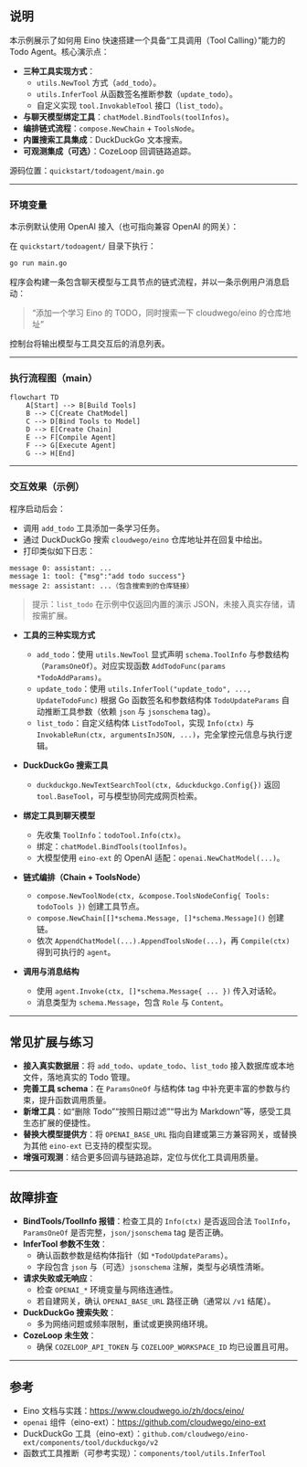 ## 说明

本示例展示了如何用 Eino 快速搭建一个具备“工具调用（Tool Calling）”能力的 Todo Agent。核心演示点：

- **三种工具实现方式**：
  - `utils.NewTool` 方式（`add_todo`）。
  - `utils.InferTool` 从函数签名推断参数（`update_todo`）。
  - 自定义实现 `tool.InvokableTool` 接口（`list_todo`）。
- **与聊天模型绑定工具**：`chatModel.BindTools(toolInfos)`。
- **编排链式流程**：`compose.NewChain` + `ToolsNode`。
- **内置搜索工具集成**：DuckDuckGo 文本搜索。
- **可观测集成（可选）**：CozeLoop 回调链路追踪。

源码位置：`quickstart/todoagent/main.go`

---

### 环境变量

本示例默认使用 OpenAI 接入（也可指向兼容 OpenAI 的网关）：


在 `quickstart/todoagent/` 目录下执行：

```bash
go run main.go
```
程序会构建一条包含聊天模型与工具节点的链式流程，并以一条示例用户消息启动：

> “添加一个学习 Eino 的 TODO，同时搜索一下 cloudwego/eino 的仓库地址”

控制台将输出模型与工具交互后的消息列表。

---
### 执行流程图（main）

```mermaid
flowchart TD
    A[Start] --> B[Build Tools]
    B --> C[Create ChatModel]
    C --> D[Bind Tools to Model]
    D --> E[Create Chain]
    E --> F[Compile Agent]
    F --> G[Execute Agent]
    G --> H[End]
```
---
### 交互效果（示例）

程序启动后会：

- 调用 `add_todo` 工具添加一条学习任务。
- 通过 DuckDuckGo 搜索 `cloudwego/eino` 仓库地址并在回复中给出。
- 打印类似如下日志：

```text
message 0: assistant: ...
message 1: tool: {"msg":"add todo success"}
message 2: assistant: ...（包含搜索到的仓库链接）
```
> 提示：`list_todo` 在示例中仅返回内置的演示 JSON，未接入真实存储，请按需扩展。

- **工具的三种实现方式**
  - `add_todo`：使用 `utils.NewTool` 显式声明 `schema.ToolInfo` 与参数结构（`ParamsOneOf`）。对应实现函数 `AddTodoFunc(params *TodoAddParams)`。
  - `update_todo`：使用 `utils.InferTool("update_todo", ..., UpdateTodoFunc)` 根据 Go 函数签名和参数结构体 `TodoUpdateParams` 自动推断工具参数（依赖 `json` 与 `jsonschema` tag）。
  - `list_todo`：自定义结构体 `ListTodoTool`，实现 `Info(ctx)` 与 `InvokableRun(ctx, argumentsInJSON, ...)`，完全掌控元信息与执行逻辑。

- **DuckDuckGo 搜索工具**
  - `duckduckgo.NewTextSearchTool(ctx, &duckduckgo.Config{})` 返回 `tool.BaseTool`，可与模型协同完成网页检索。

- **绑定工具到聊天模型**
  - 先收集 `ToolInfo`：`todoTool.Info(ctx)`。
  - 绑定：`chatModel.BindTools(toolInfos)`。
  - 大模型使用 `eino-ext` 的 OpenAI 适配：`openai.NewChatModel(...)`。

- **链式编排（Chain + ToolsNode）**
  - `compose.NewToolNode(ctx, &compose.ToolsNodeConfig{ Tools: todoTools })` 创建工具节点。
  - `compose.NewChain[[]*schema.Message, []*schema.Message]()` 创建链。
  - 依次 `AppendChatModel(...).AppendToolsNode(...)`，再 `Compile(ctx)` 得到可执行的 `agent`。

- **调用与消息结构**
  - 使用 `agent.Invoke(ctx, []*schema.Message{ ... })` 传入对话轮。
  - 消息类型为 `schema.Message`，包含 `Role` 与 `Content`。

---

## 常见扩展与练习

- **接入真实数据层**：将 `add_todo`、`update_todo`、`list_todo` 接入数据库或本地文件，落地真实的 Todo 管理。
- **完善工具 schema**：在 `ParamsOneOf` 与结构体 tag 中补充更丰富的参数与约束，提升函数调用质量。
- **新增工具**：如“删除 Todo”“按照日期过滤”“导出为 Markdown”等，感受工具生态扩展的便捷性。
- **替换大模型提供方**：将 `OPENAI_BASE_URL` 指向自建或第三方兼容网关，或替换为其他 `eino-ext` 已支持的模型实现。
- **增强可观测**：结合更多回调与链路追踪，定位与优化工具调用质量。

---

## 故障排查

- **BindTools/ToolInfo 报错**：检查工具的 `Info(ctx)` 是否返回合法 `ToolInfo`，`ParamsOneOf` 是否完整，`json/jsonschema` tag 是否正确。
- **InferTool 参数不生效**：
  - 确认函数参数是结构体指针（如 `*TodoUpdateParams`）。
  - 字段包含 `json` 与（可选）`jsonschema` 注解，类型与必填性清晰。
- **请求失败或无响应**：
  - 检查 `OPENAI_*` 环境变量与网络连通性。
  - 若自建网关，确认 `OPENAI_BASE_URL` 路径正确（通常以 `/v1` 结尾）。
- **DuckDuckGo 搜索失败**：
  - 多为网络问题或频率限制，重试或更换网络环境。
- **CozeLoop 未生效**：
  - 确保 `COZELOOP_API_TOKEN` 与 `COZELOOP_WORKSPACE_ID` 均已设置且可用。

---

## 参考

- Eino 文档与实践：https://www.cloudwego.io/zh/docs/eino/
- `openai` 组件（eino-ext）：https://github.com/cloudwego/eino-ext
- DuckDuckGo 工具（eino-ext）：`github.com/cloudwego/eino-ext/components/tool/duckduckgo/v2`
- 函数式工具推断（可参考实现）：`components/tool/utils.InferTool`
